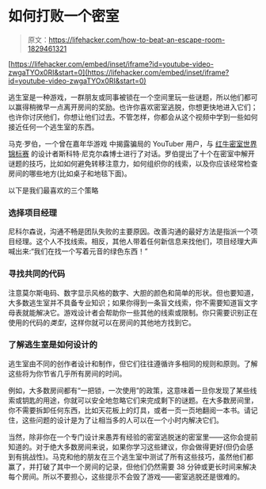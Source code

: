 # 如何打败一个密室

> 原文：<https://lifehacker.com/how-to-beat-an-escape-room-1829461321>

 [https://lifehacker.com/embed/inset/iframe?id=youtube-video-zwgaTYOx0RI&start=0](https://lifehacker.com/embed/inset/iframe?id=youtube-video-zwgaTYOx0RI&start=0) 

逃生室是一种游戏，一群朋友或同事被锁在一个空间里玩一些谜题，所以他们都可以赢得稍微早一点离开房间的奖励。也许你喜欢密室逃脱，你想更快地进入它们；也许你讨厌他们，你想让他们过去。不管怎样，你都会从这个视频中学到一些如何接近任何一个逃生室的东西。



马克·罗伯，一个曾在嘉年华游戏 中揭露骗局的 YouTuber 用户，与 [红牛密室世界锦标赛](https://mindgamers.redbull.com/escape/en-US) 的设计者斯科特·尼克尔森博士进行了对话。罗伯提出了十个在密室中解开谜题的技巧，比如如何避免转移注意力，如何组织你的线索，以及你应该经常检查房间的哪些地方(比如桌子和地毯下面)。

以下是我们最喜欢的三个策略

### 选择项目经理

尼科尔森说，沟通不畅是团队失败的主要原因。改善沟通的最好方法是指派一个项目经理。这个人不找线索。相反，其他人带着任何新信息来找他们，项目经理大声喊出来:“我们在找一个写着元音的绿色东西！”

### 寻找共同的代码

注意莫尔斯电码、数字显示风格的数字、大胆的颜色和简单的形状。但也要知道，大多数逃生室并不具备专业知识；如果你得到一条盲文线索，你不需要知道盲文字母表就能解决它。游戏设计者会帮助你一些其他的线索或限制。你只需要识别正在使用的代码的*类型*，这样你就可以在房间的其他地方找到它。

### 了解逃生室是如何设计的

逃生室由不同的创作者设计和制作，但它们往往遵循许多相同的规则和原则。了解这些将为你节省几乎所有房间的时间。

例如，大多数房间都有“一把锁，一次使用”的政策，这意味着一旦你发现了某些线索或钥匙的用途，你就可以安全地忽略它们来完成剩下的谜题。在大多数房间里，你不需要拆卸任何东西，比如天花板上的灯具，或者一页一页地翻阅一本书。请记住，这些问题的设计是为了让相当多的人可以在一个小时内解决它们。

当然，除非你在一个专门设计来愚弄有经验的密室逃脱迷的密室里——这你会提前知道的。对于绝大多数房间来说，如果你学习这些建议，你会做得更好(但仍会感到有挑战性)。马克和他的朋友在三个逃生室中测试了所有这些技巧，虽然他们都赢了，并打破了其中一个房间的记录，但他们仍然需要 38 分钟或更长时间来解决每个房间。所以不要担心，这些提示不会毁了游戏——密室逃脱还是很难的。